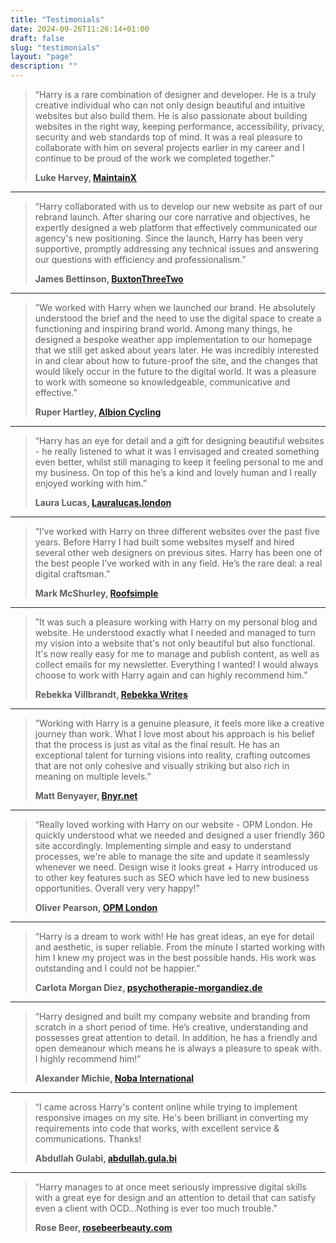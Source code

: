 ```yaml
---
title: "Testimonials"
date: 2024-09-26T11:26:14+01:00
draft: false
slug: "testimonials"
layout: "page"
description: ""
---
```


> “Harry is a rare combination of designer and developer. He is a truly creative individual who can not only design beautiful and intuitive websites but also build them. He is also passionate about building websites in the right way, keeping performance, accessibility, privacy, security and web standards top of mind. It was a real pleasure to collaborate with him on several projects earlier in my career and I continue to be proud of the work we completed together.”
>
> **Luke Harvey, [MaintainX](https://www.getmaintainx.com/)**

---

> “Harry collaborated with us to develop our new website as part of our rebrand launch. After sharing our core narrative and objectives, he expertly designed a web platform that effectively communicated our agency's new positioning. Since the launch, Harry has been very supportive, promptly addressing any technical issues and answering our questions with efficiency and professionalism.”
>
> **James Bettinson, [BuxtonThreeTwo](https://buxtonthreetwo.com/)**

---

> ”We worked with Harry when we launched our brand. He absolutely understood the brief and the need to use the digital space to create a functioning and inspiring brand world. Among many things, he designed a bespoke weather app implementation to our homepage that we still get asked about years later. He was incredibly interested in and clear about how to future-proof the site, and the changes that would likely occur in the future to the digital world. It was a pleasure to work with someone so knowledgeable, communicative and effective.”
>
> **Ruper Hartley, [Albion Cycling](https://www.albioncycling.com/)**

---

> “Harry has an eye for detail and a gift for designing beautiful websites - he really listened to what it was I envisaged and created something even better, whilst still managing to keep it feeling personal to me and my business. On top of this he’s a kind and lovely human and I really enjoyed working with him.”
>
> **Laura Lucas, [Lauralucas.london](https://lauralucas.london/)**

---

> “I’ve worked with Harry on three different websites over the past five years. Before Harry I had built some websites myself and hired several other web designers on previous sites. Harry has been one of the best people I’ve worked with in any field. He’s the rare deal: a real digital craftsman.”
>
> **Mark McShurley, [Roofsimple](https://roofsimple.com/)**

---

> ”It was such a pleasure working with Harry on my personal blog and website. He understood exactly  what I needed and managed to turn my vision into a website that's not only beautiful but also functional. It's now really easy for me to manage and publish content, as well as collect emails for my newsletter. Everything I wanted! I would always choose to work with Harry again and can highly recommend him.”
>
> **Rebekka Villbrandt, [Rebekka Writes](https://rebekkawrites.com/)**

---

> ”Working with Harry is a genuine pleasure, it feels more like a creative journey than work. What I love most about his approach is his belief that the process is just as vital as the final result. He has an exceptional talent for turning visions into reality, crafting outcomes that are not only cohesive and visually striking but also rich in meaning on multiple levels.”
>
> **Matt Benyayer, [Bnyr.net](https://bnyr.net/)**

---

> “Really loved working with Harry on our website - OPM London. He quickly understood what we needed and designed a user friendly 360 site accordingly. Implementing simple and easy to understand processes, we're able to manage the site and update it seamlessly whenever we need. Design wise it looks great + Harry introduced us to other key features such as SEO which have led to new business opportunities.  Overall very very happy!”
>
> **Oliver Pearson, [OPM London](https://opm.london/)**

---

> “Harry is a dream to work with! He has great ideas, an eye for detail and aesthetic, is super reliable. From the minute I started working with him I knew my project was in the best possible hands. His work was outstanding and I could not be happier.”
> 
> **Carlota Morgan Diez, [psychotherapie-morgandiez.de](https://psychotherapie-morgandiez.de/)**

---

> “Harry designed and built my company website and branding from scratch in a short period of time.  He’s creative, understanding and possesses great attention to detail.  In addition, he has a friendly and open demeanour which means he is always a pleasure to speak with. I highly recommend him!”
>
> **Alexander Michie, [Noba International](https://nobainternational.com/)**
---

> “I came across Harry's content online while trying to implement responsive images on my site. He's been brilliant in converting my requirements into code that works, with excellent service & communications. Thanks!  
> 
> **Abdullah Gulabi, [abdullah.gula.bi](https://abdullah.gula.bi/)**

---

> “Harry manages to at once meet seriously impressive digital skills with a great eye for design and an attention to detail that can satisfy even a client with OCD...Nothing is ever too much trouble.”
> 
> **Rose Beer, [rosebeerbeauty.com](https://rosebeerbeauty.com/)**